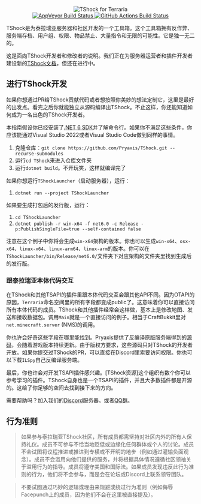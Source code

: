 <p align="center">
  <img src="https://tshock.s3.us-west-001.backblazeb2.com/newlogo.png" alt="TShock for Terraria"><br />
  <a href="https://ci.appveyor.com/project/hakusaro/tshock">
    <img src="https://ci.appveyor.com/api/projects/status/chhe61q227lqdlg1?svg=true" alt="AppVeyor Build Status">
  </a>
  <a href="https://github.com/Pryaxis/TShock/actions">
    <img src="https://github.com/Pryaxis/TShock/actions/workflows/build.yml/badge.svg" alt="GitHub Actions Build Status">
  </a>
</p>

TShock是为泰拉瑞亚服务器和社区开发的一个工具箱。这个工具箱拥有反作弊、服务端存档、用户组、权限、物品禁止、大量指令和无限的可能性。它是独一无二的。

这是面向TShock开发者和修改者的说明。我们正在为服务器运营者和插件开发者建设新的[TShock文档](https://ikebukuro.tshock.co/)，但还在进行中。

## 进行TShock开发

如果你想通过PR给TShock贡献代码或者想按照你美妙的想法定制它，这里是最好的出发点。看完之后你就能独立从源码编译出TShock。不止这样，你还能知道如何成为一名出色的TShock开发者。

本指南假设你已经安装了[.NET 6 SDK](https://dotnet.microsoft.com/zh-cn/download/dotnet/6.0)并了解命令行。如果你不满足这些条件，你应该能通过Visual Studio 2022或者Visual Studio Code做到同样的事情。

1. 克隆仓库：`git clone https://github.com/Pryaxis/TShock.git --recurse-submodules`
1. 运行`cd TShock`来进入仓库文件夹
1. 运行`dotnet build`。不开玩笑，这样就编译完了


如果你想运行`TShockLauncher`（启动服务器），运行：

1. `dotnet run --project TShockLauncher`

如果要生成打包后的发行版，运行：

1. `cd TShockLauncher`
1. `dotnet publish -r win-x64 -f net6.0 -c Release -p:PublishSingleFile=true --self-contained false`

注意在这个例子中你将会生成`win-x64`架构的版本。你也可以生成`win-x64`、`osx-x64`、`linux-x64`、`linux-arm64`、`linux-arm`的版本。你可以在`TShockLauncher/bin/Release/net6.0/`文件夹下对应架构的文件夹里找到生成后的发行版。

### 跟泰拉瑞亚本体代码交互

在TShock和其他TSAPI的插件里跟本体代码交互会跟其他API不同。因为OTAPI的原因，`Terraria`命名空间里的所有字段都变成public了。这意味着你可以直接访问所有本体代码的成员。TShock和其他插件经常会这样做，基本上是修改地图、发送和接收数据包。调用`Main`就是一个直接访问的例子。相当于CraftBukkit里对`net.minecraft.server` (NMS)的调用。

你也许会好奇这些字段在哪里能找到。Pryaxis提供了反编译原版服务端得到的[源码](https://github.com/pryaxis/Sources)，会随着游戏版本持续更新。由于版权方要求，这些源码只对TShock的开发者开放。如果你提交过TShock的PR，可以直接在Discord里索要访问权限。你也可以下载`ILSpy`自己反编译服务端。

最后，你也许会对开发TSAPI插件感兴趣。[TShock资源]这个组织有数个你可以参考学习的插件。TShock自身也是一个TSAPI的插件，并且大多数插件都是开源的。这给了你足够的空间去找到接下来的方向。

需要帮助吗？加入我们的[Discord](https://discord.gg/Cav9nYX)服务器。或者[QQ群](https://jq.qq.com/?_wv=1027&k=5GJZCe4)。

## 行为准则

> 如果参与泰拉瑞亚TShock社区，所有成员都需坚持对社区内外的所有人保持礼仪。成员不可参与不恰当地贬低或边缘化任何群体或个人的讨论。成员不会试图将议程推进或推进到专横或不开明的地步（例如通过灌输负面观念）。成员不会滥用向他们提供的服务，并将根据具体情况遵循社区领袖关于滥用行为的指导。成员将遵守美国和国际法。如果成员发现违反此行为准则的行为，他们将不会参与，而是会在论坛或Discord上联系领导团队。

> 不要试图通过巧妙的逻辑或理由来规避或绕过行为准则（例如侮辱 Facepunch上的成员，因为他们不会在这里被直接提及）。
